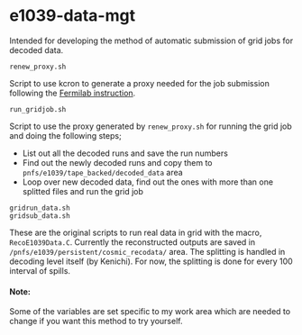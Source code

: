 # e1039-data-mgt
Intended for developing the method of automatic submission of grid jobs for decoded data.

```
renew_proxy.sh
```
Script to use kcron to generate a proxy needed for the job submission following the [Fermilab instruction](https://cdcvs.fnal.gov/redmine/projects/fife/wiki/Authentication#Authentication-with-kcron-for-SL7).

```
run_gridjob.sh
```
Script to use the proxy generated by `renew_proxy.sh` for running the grid job and doing the following steps;
- List out all the decoded runs and save the run numbers
- Find out the newly decoded runs and copy them to `pnfs/e1039/tape_backed/decoded_data` area
- Loop over new decoded data, find out the ones with more than one splitted files and run the grid job

```
gridrun_data.sh
gridsub_data.sh
```
These are the original scripts to run real data in grid with the macro, `RecoE1039Data.C`. Currently the reconstructed outputs are saved in `/pnfs/e1039/persistent/cosmic_recodata/` area. The splitting is handled in decoding level itself (by Kenichi). For now, the splitting is done for every 100 interval of spills.

#### Note:
Some of the variables are set specific to my work area which are needed to change if you want this method to try yourself.



